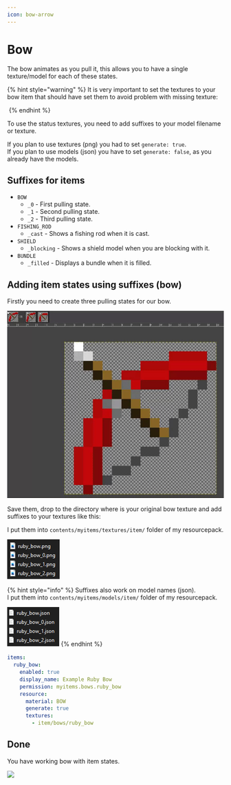 ```yaml
---
icon: bow-arrow
---
```


# Bow

The bow animates as you pull it, this allows you to have a single texture/model for each of these states.

{% hint style="warning" %}
It is very important to set the textures to your bow item that should have set them to avoid problem with missing texture:

<img src="../../.gitbook/assets/bow_without_item_states.gif" alt="" data-size="original">
{% endhint %}

To use the status textures, you need to add suffixes to your model filename or texture.

If you plan to use textures (png) you had to set `generate: true`.\
If you plan to use models (json) you have to set `generate: false`, as you already have the models.&#x20;

## Suffixes for items

* `BOW`
  * `_0` - First pulling state.
  * `_1` - Second pulling state.
  * `_2` - Third pulling state.
* `FISHING_ROD`
  * `_cast` - Shows a fishing rod when it is cast.
* `SHIELD`
  * `_blocking` - Shows a shield model when you are blocking with it.
* `BUNDLE`
  * `_filled` - Displays a bundle when it is filled.

## Adding item states using suffixes (bow)

Firstly you need to create three pulling states for our bow.

![](../../.gitbook/assets/bow_pulling_states.gif)

Save them, drop to the directory where is your original bow texture and add suffixes to your textures like this:

I put them into `contents/myitems/textures/item/` folder of my resourcepack.

<div align="left"><img src="../../.gitbook/assets/bow_suffixes_textures.png" alt=""></div>

{% hint style="info" %}
Suffixes also work on model names (json).\
I put them into `contents/myitems/models/item/` folder of my resourcepack.

<img src="../../.gitbook/assets/bow_suffixes_models.png" alt="" data-size="original">
{% endhint %}

```yaml
items:
  ruby_bow:
    enabled: true
    display_name: Example Ruby Bow
    permission: myitems.bows.ruby_bow
    resource:
      material: BOW
      generate: true
      textures:
        - item/bows/ruby_bow
```

## Done

You have working bow with item states.

![](../../.gitbook/assets/bow_with_item_states.gif)

